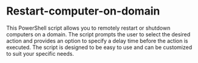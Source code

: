 # Restart-computer-on-domain
This PowerShell script allows you to remotely restart or shutdown computers on a domain. The script prompts the user to select the desired action and provides an option to specify a delay time before the action is executed. The script is designed to be easy to use and can be customized to suit your specific needs.
